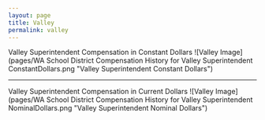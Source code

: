 ```yaml
---
layout: page
title: Valley
permalink: valley
---
```



Valley Superintendent Compensation in Constant Dollars
![Valley Image](pages/WA School District Compensation History for Valley Superintendent ConstantDollars.png "Valley Superintendent Constant Dollars")
___

Valley Superintendent Compensation in Current Dollars
![Valley Image](pages/WA School District Compensation History for Valley Superintendent NominalDollars.png "Valley Superintendent Nominal Dollars")
